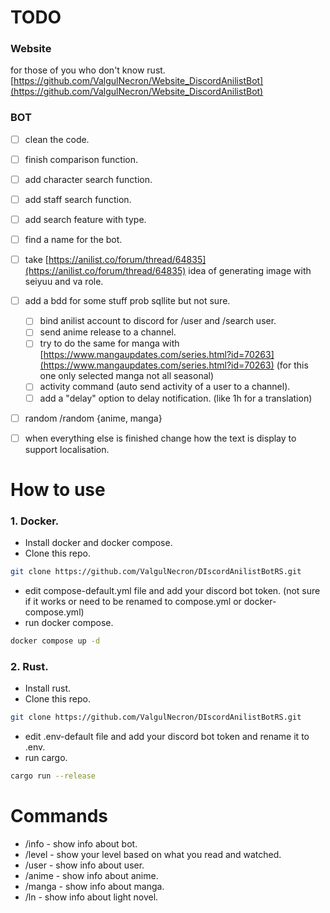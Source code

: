 # TODO 

### Website
for those of you who don't know rust. \
[https://github.com/ValgulNecron/Website_DiscordAnilistBot](https://github.com/ValgulNecron/Website_DiscordAnilistBot)
### BOT
- [ ] clean the code.
- [ ] finish comparison function.
- [ ] add character search function.
- [ ] add staff search function.
- [ ] add search feature with type.
- [ ] find a name for the bot.
- [ ] take [https://anilist.co/forum/thread/64835](https://anilist.co/forum/thread/64835) idea of generating image with seiyuu and va role.
- [ ] add a bdd for some stuff prob sqllite but not sure.
  - [ ] bind anilist account to discord for /user and /search user.
  - [ ] send anime release to a channel.
  - [ ] try to do the same for manga with [https://www.mangaupdates.com/series.html?id=70263](https://www.mangaupdates.com/series.html?id=70263) (for this one only selected manga not all seasonal) 
  - [ ] activity command (auto send activity of a user to a channel).
  - [ ] add a "delay" option to delay notification. (like 1h for a translation) 
- [ ] random /random {anime, manga}
- [ ] when everything else is finished change how the text is display to support localisation. 



# How to use

### 1. Docker. 
- Install docker and docker compose.
- Clone this repo. 
```bash
git clone https://github.com/ValgulNecron/DIscordAnilistBotRS.git
```
- edit compose-default.yml file and add your discord bot token. (not sure if it works or need to be renamed to compose.yml or docker-compose.yml)
- run docker compose.
```bash
docker compose up -d
```
### 2. Rust.
- Install rust.
- Clone this repo. 
```bash
git clone https://github.com/ValgulNecron/DIscordAnilistBotRS.git
```
- edit .env-default file and add your discord bot token and rename it to .env.
- run cargo.
```bash
cargo run --release
```

# Commands
- /info - show info about bot.
- /level - show your level based on what you read and watched.
- /user - show info about user.
- /anime - show info about anime.
- /manga - show info about manga.
- /ln - show info about light novel.
